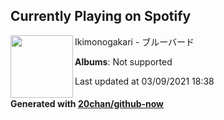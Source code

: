 ## Currently Playing on Spotify

[<img align="left" width="100" src="https://i.scdn.co/image/ab67616d0000b2734ff62a8bad528d3b04d0794e">](https://open.spotify.com/album/6CM8A3Uhws8mAcNOxpBRNq)

Ikimonogakari - ブルーバード

**Albums**: Not supported

Last updated at 03/09/2021 18:38

#### Generated with [20chan/github-now](https://github.com/20chan/github-now)


<!--
**20chan/20chan** is a ✨ _special_ ✨ repository because its `README.md` (this file) appears on your GitHub profile.

Here are some ideas to get you started:

- 🔭 I’m currently working on ...
- 🌱 I’m currently learning ...
- 👯 I’m looking to collaborate on ...
- 🤔 I’m looking for help with ...
- 💬 Ask me about ...
- 📫 How to reach me: ...
- 😄 Pronouns: ...
- ⚡ Fun fact: ...
-->
